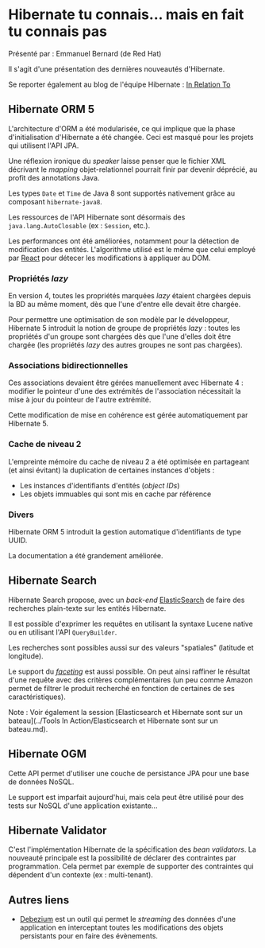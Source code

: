 # Hibernate tu connais... mais en fait tu connais pas

Présenté par : Emmanuel Bernard (de Red Hat)

Il s'agit d'une présentation des dernières nouveautés d'Hibernate.

Se reporter également au blog de l'équipe Hibernate : [In Relation To](http://in.relation.to/)

## Hibernate ORM 5

L'architecture d'ORM a été modularisée, ce qui implique que la phase d'initialisation d'Hibernate a été changée. Ceci est masqué pour les projets qui utilisent l'API JPA.

Une réflexion ironique du *speaker* laisse penser que le fichier XML décrivant le *mapping* objet-relationnel pourrait finir par devenir déprécié, au profit des annotations Java.

Les types `Date` et `Time` de Java 8 sont supportés nativement grâce au composant `hibernate-java8`.

Les ressources de l'API Hibernate sont désormais des `java.lang.AutoClosable` (ex : `Session`, etc.).

Les performances ont été améliorées, notamment pour la détection de modification des entités. L'algorithme utilisé est le même que celui employé par [React](https://facebook.github.io/react/) pour détecer les modifications à appliquer au DOM.

### Propriétés *lazy*

En version 4, toutes les propriétés marquées *lazy* étaient chargées depuis la BD au même moment, dès que l'une d'entre elle devait être chargée.

Pour permettre une optimisation de son modèle par le développeur, Hibernate 5 introduit la notion de groupe de propriétés *lazy* : toutes les propriétés d'un groupe sont chargées dès que l'une d'elles doit être chargée (les propriétés *lazy* des autres groupes ne sont pas chargées).

### Associations bidirectionnelles

Ces associations devaient être gérées manuellement avec Hibernate 4 : modifier le pointeur d'une des extrémités de l'association nécessitait la mise à jour du pointeur de l'autre extrémité.

Cette modification de mise en cohérence est gérée automatiquement par Hibernate 5.

### Cache de niveau 2

L'empreinte mémoire du cache de niveau 2 a été optimisée en partageant (et ainsi évitant) la duplication de certaines instances d'objets :
* Les instances d'identifiants d'entités (*object IDs*)
* Les objets immuables qui sont mis en cache par référence

### Divers

Hibernate ORM 5 introduit la gestion automatique d'identifiants de type UUID.

La documentation a été grandement améliorée.

## Hibernate Search

Hibernate Search propose, avec un *back-end* [ElasticSearch](https://www.elastic.co/) de faire des recherches plain-texte sur les entités Hibernate.

Il est possible d'exprimer les requêtes en utilisant la syntaxe Lucene native ou en utilisant l'API `QueryBuilder`.

Les recherches sont possibles aussi sur des valeurs "spatiales" (latitude et longitude).

Le support du [*faceting*](https://fr.wikipedia.org/wiki/Classification_%C3%A0_facettes) est aussi possible. On peut ainsi raffiner le résultat d'une requête avec des critères complémentaires (un peu comme Amazon permet de filtrer le produit recherché en fonction de certaines de ses caractéristiques).

Note : Voir également la session [Elasticsearch et Hibernate sont sur un bateau](../Tools In Action/Elasticsearch et Hibernate sont sur un bateau.md).

## Hibernate OGM

Cette API permet d'utiliser une couche de persistance JPA pour une base de données NoSQL.

Le support est imparfait aujourd'hui, mais cela peut être utilisé pour des tests sur NoSQL d'une application existante...

## Hibernate Validator

C'est l'implémentation Hibernate de la spécification des *bean validators*. La nouveauté principale est la possibilité de déclarer des contraintes par programmation. Cela permet par exemple de supporter des contraintes qui dépendent d'un contexte (ex : multi-tenant).

## Autres liens

* [Debezium](https://github.com/debezium/debezium) est un outil qui permet le *streaming* des données d'une application en interceptant toutes les modifications des objets persistants pour en faire des évènements.
